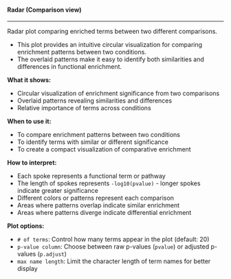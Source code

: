 #### Radar (Comparison view)
-----------------------------

Radar plot comparing enriched terms between two different comparisons.
- This plot provides an intuitive circular visualization for comparing enrichment patterns between two conditions.
- The overlaid patterns make it easy to identify both similarities and differences in functional enrichment.

**What it shows:**
- Circular visualization of enrichment significance from two comparisons
- Overlaid patterns revealing similarities and differences
- Relative importance of terms across conditions

**When to use it:**
- To compare enrichment patterns between two conditions
- To identify terms with similar or different significance
- To create a compact visualization of comparative enrichment

**How to interpret:**
- Each spoke represents a functional term or pathway
- The length of spokes represents `-log10(pvalue)` - longer spokes indicate greater significance
- Different colors or patterns represent each comparison
- Areas where patterns overlap indicate similar enrichment
- Areas where patterns diverge indicate differential enrichment

**Plot options:**
- `# of terms`: Control how many terms appear in the plot (default: 20)
- `p-value column`: Choose between raw p-values (`pvalue`) or adjusted p-values (`p.adjust`)
- `max name length`: Limit the character length of term names for better display
